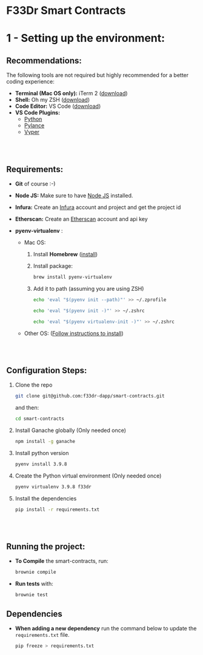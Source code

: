 # F33Dr Smart Contracts

# 1 - Setting up the environment:

## Recommendations:

The following tools are not required but highly recommended for a better coding experience:

- **Terminal (Mac OS only):** iTerm 2 ([download](https://iterm2.com/))
- **Shell:** Oh my ZSH ([download](https://ohmyz.sh/#install))
- **Code Editor:** VS Code ([download](https://code.visualstudio.com/))
- **VS Code Plugins:**
  - [Python](https://marketplace.visualstudio.com/items?itemName=ms-python.python)
  - [Pylance](https://marketplace.visualstudio.com/items?itemName=ms-python.vscode-pylance)
  - [Vyper](https://marketplace.visualstudio.com/items?itemName=tintinweb.vscode-vyper)

<br/>
<br/>

## Requirements:

- **Git** of course :-)
- **Node JS:** Make sure to have [Node JS](https://nodejs.org/en/download/) installed.
- **Infura:** Create an [Infura](https://infura.io/) account and project and get the project id
- **Etherscan:** Create an [Etherscan](https://etherscan.io/) account and api key
- **pyenv-virtualenv** :

  - Mac OS:

    1. Install **Homebrew** ([install](https://brew.sh/))

    1. Install package:
       ```sh
       brew install pyenv-virtualenv
       ```
    1. Add it to path (assuming you are using ZSH)
       ```sh
       echo 'eval "$(pyenv init --path)"' >> ~/.zprofile
       ```
       ```sh
       echo 'eval "$(pyenv init -)"' >> ~/.zshrc
       ```
       ```sh
       echo 'eval "$(pyenv virtualenv-init -)"' >> ~/.zshrc
       ```

  - Other OS:
    ([Follow instructions to install](https://github.com/pyenv/pyenv-virtualenv))

<br/>
<br/>

## Configuration Steps:

1. Clone the repo

   ```sh
   git clone git@github.com:f33dr-dapp/smart-contracts.git
   ```

   and then:

   ```sh
   cd smart-contracts
   ```

1. Install Ganache globally (Only needed once)

   ```sh
   npm install -g ganache
   ```

1. Install python version

   ```sh
   pyenv install 3.9.8
   ```

1. Create the Python virtual environment (Only needed once)

   ```sh
   pyenv virtualenv 3.9.8 f33dr

   ```

1. Install the dependencies
   ```sh
   pip install -r requirements.txt
   ```
   <br />
   <br />

## Running the project:

- **To Compile** the smart-contracts, run:
  ```sh
  brownie compile
  ```
- **Run tests** with:
  ```sh
  brownie test
  ```

## Dependencies

- **When adding a new dependency** run the command below to update the `requirements.txt` file.
  ```sh
  pip freeze > requirements.txt
  ```
